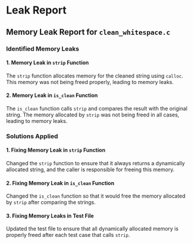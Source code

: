 # Leak Report

## Memory Leak Report for `clean_whitespace.c`

### Identified Memory Leaks

#### 1. Memory Leak in `strip` Function

The `strip` function allocates memory for the cleaned string using `calloc`. This memory was not being freed properly, leading to memory leaks.

#### 2. Memory Leak in `is_clean` Function

The `is_clean` function calls `strip` and compares the result with the original string. The memory allocated by `strip` was not being freed in all cases, leading to memory leaks.

### Solutions Applied

#### 1. Fixing Memory Leak in `strip` Function

Changed the `strip` function to ensure that it always returns a dynamically allocated string, and the caller is responsible for freeing this memory.

#### 2. Fixing Memory Leak in `is_clean` Function

Changed the `is_clean` function so that it would free the memory allocated by `strip` after comparing the strings.

#### 3. Fixing Memory Leaks in Test File

Updated the test file to ensure that all dynamically allocated memory is properly freed after each test case that calls `strip`.
